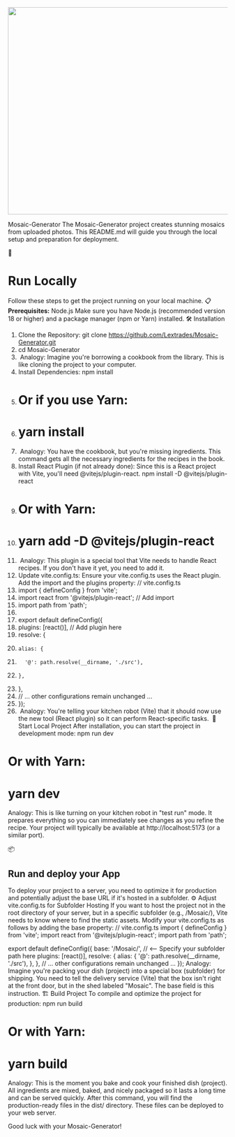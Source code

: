 <div align="center">
<img width="1200" height="475" alt="GHBanner" src="https://github.com/user-attachments/assets/108468c3-0dd3-4328-8606-3ca8890cdba9" />
</div>

Mosaic-Generator
The Mosaic-Generator project creates stunning mosaics from uploaded photos. This README.md will guide you through the local setup and preparation for deployment.

🚀 
# Run Locally
Follow these steps to get the project running on your local machine.
📋 
**Prerequisites:**  Node.js
Make sure you have Node.js (recommended version 18 or higher) and a package manager (npm or Yarn) installed.
🛠️ Installation
1. Clone the Repository: git clone https://github.com/Lextrades/Mosaic-Generator.git
2. cd Mosaic-Generator
3.  Analogy: Imagine you're borrowing a cookbook from the library. This is like cloning the project to your computer. 
4. Install Dependencies: npm install
5. # Or if you use Yarn:
6. # yarn install
7.  Analogy: You have the cookbook, but you're missing ingredients. This command gets all the necessary ingredients for the recipes in the book. 
8. Install React Plugin (if not already done): Since this is a React project with Vite, you'll need @vitejs/plugin-react. npm install -D @vitejs/plugin-react
9. # Or with Yarn:
10. # yarn add -D @vitejs/plugin-react
11.  Analogy: This plugin is a special tool that Vite needs to handle React recipes. If you don't have it yet, you need to add it. 
12. Update vite.config.ts: Ensure your vite.config.ts uses the React plugin. Add the import and the plugins property: // vite.config.ts
13. import { defineConfig } from 'vite';
14. import react from '@vitejs/plugin-react'; // Add import
15. import path from 'path';
16. 
17. export default defineConfig({
18.   plugins: [react()], // Add plugin here
19.   resolve: {
20.     alias: {
21.       '@': path.resolve(__dirname, './src'),
22.     },
23.   },
24.   // ... other configurations remain unchanged ...
25. });
26.  Analogy: You're telling your kitchen robot (Vite) that it should now use the new tool (React plugin) so it can perform React-specific tasks. 
🏃 Start Local Project
After installation, you can start the project in development mode:
npm run dev
# Or with Yarn:
# yarn dev
Analogy: This is like turning on your kitchen robot in "test run" mode. It prepares everything so you can immediately see changes as you refine the recipe.
Your project will typically be available at http://localhost:5173 (or a similar port).

📦 
## Run and deploy your App
To deploy your project to a server, you need to optimize it for production and potentially adjust the base URL if it's hosted in a subfolder.
⚙️ Adjust vite.config.ts for Subfolder Hosting
If you want to host the project not in the root directory of your server, but in a specific subfolder (e.g., /Mosaic/), Vite needs to know where to find the static assets.
Modify your vite.config.ts as follows by adding the base property:
// vite.config.ts
import { defineConfig } from 'vite';
import react from '@vitejs/plugin-react';
import path from 'path';

export default defineConfig({
  base: '/Mosaic/', // <-- Specify your subfolder path here
  plugins: [react()],
  resolve: {
    alias: {
      '@': path.resolve(__dirname, './src'),
    },
  },
  // ... other configurations remain unchanged ...
});
Analogy: Imagine you're packing your dish (project) into a special box (subfolder) for shipping. You need to tell the delivery service (Vite) that the box isn't right at the front door, but in the shed labeled "Mosaic". The base field is this instruction.
🏗️ Build Project
To compile and optimize the project for production:
npm run build
# Or with Yarn:
# yarn build
Analogy: This is the moment you bake and cook your finished dish (project). All ingredients are mixed, baked, and nicely packaged so it lasts a long time and can be served quickly.
After this command, you will find the production-ready files in the dist/ directory. These files can be deployed to your web server.

Good luck with your Mosaic-Generator!


